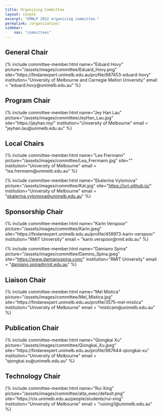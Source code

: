```yaml
---
title: Organizing Committee
layout: single
excerpt: "EMNLP 2022 organizing committee."
permalink: /organization/
sidebar: 
    nav: "committees"
---
```


<h2>General Chair</h2>
{% include committee-member.html
   name="Eduard Hovy"
   picture="/assets/images/committee/Eduard_Hovy.png"
   site="https://findanexpert.unimelb.edu.au/profile/887453-eduard-hovy"
   institution="University of Melbourne and Carnegie Mellon University"
   email = "eduard.hovy@unimelb.edu.au"
%}

<h2>Program Chair </h2>
{% include committee-member.html
   name="Jey Han Lau"
   picture="/assets/images/committee/JeyHan_Lau.jpg"
   site="https://jeyhan.my/"
   institution="University of Melbourne"
   email = "jeyhan.lau@unimelb.edu.au"
%}

<h2>Local Chairs</h2>
{% include committee-member.html
   name="Lea Frermann"
   picture="/assets/images/committee/Lea_Frermann.jpg"
   site=""
   institution="University of Melbourne"
   email = "lea.frermann@unimelb.edu.au"
%}

{% include committee-member.html
   name="Ekaterina Vylomova"
   picture="/assets/images/committee/Kat.jpg"
   site="https://ivri.github.io/"
   institution="University of Melbourne"
   email = "ekaterina.vylomova@unimelb.edu.au"
%}

<h2>Sponsorship Chair</h2>
{% include committee-member.html
   name="Karin Verspoor"
   picture="/assets/images/committee/Karin.jpeg"
   site="https://findanexpert.unimelb.edu.au/profile/458973-karin-verspoor"
   institution="RMIT University"
   email = "karin.verspoor@rmit.edu.au"
%}

{% include committee-member.html
   name="Damiano Spina"
   picture="/assets/images/committee/Damino_Spina.jpeg"
   site="https://www.damianospina.com/"
   institution="RMIT University"
   email = "damiano.spina@rmit.edu.au"
%}

<h2>Liaison Chair </h2>
{% include committee-member.html
   name="Mel Mistica"
   picture="/assets/images/committee/Mel_Mistica.jpg"
   site="https://findanexpert.unimelb.edu.au/profile/3575-mel-mistica"
   institution="University of Melbourne"
   email = "misticam@unimelb.edu.au"
%}

<h2>Publication Chair </h2>
{% include committee-member.html
   name="Qiongkai Xu"
   picture="/assets/images/committee/Qiongkai_Xu.jpeg"
   site="https://findanexpert.unimelb.edu.au/profile/987644-qiongkai-xu"
   institution="University of Melbourne"
   email = "qiongkai.xu@unimelb.edu.au"
%}



<h2>Technology Chair </h2>
{% include committee-member.html
   name="Rui Xing"
   picture="/assets/images/committee/alta_exec/default.png"
   site="https://cis.unimelb.edu.au/people/students/rui-xing"
   institution="University of Melbourne"
   email = "ruixing1@unimelb.edu.au"
%}
